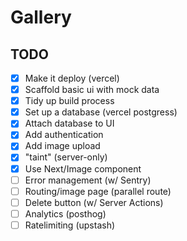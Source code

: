 # Gallery

## TODO

- [x] Make it deploy (vercel)
- [x] Scaffold basic ui with mock data
- [x] Tidy up build process
- [x] Set up a database (vercel postgress)
- [x] Attach database to UI
- [x] Add authentication
- [x] Add image upload
- [x] "taint" (server-only)
- [x] Use Next/Image component
- [ ] Error management (w/ Sentry)
- [ ] Routing/image page (parallel route)
- [ ] Delete button (w/ Server Actions)
- [ ] Analytics (posthog)
- [ ] Ratelimiting (upstash)
